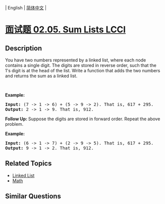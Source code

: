 
| English | [简体中文](README.md) |

# [面试题 02.05. Sum Lists LCCI](https://leetcode-cn.com/problems/sum-lists-lcci/)

## Description

<p>You have two numbers represented by a linked list, where each node contains a single digit. The digits are stored in reverse order, such that the 1&#39;s digit is at the head of the list. Write a function that adds the two numbers and returns the sum as a linked list.</p>

<p>&nbsp;</p>

<p><strong>Example: </strong></p>

<pre>
<strong>Input: </strong>(7 -&gt; 1 -&gt; 6) + (5 -&gt; 9 -&gt; 2). That is, 617 + 295.
<strong>Output: </strong>2 -&gt; 1 -&gt; 9. That is, 912.
</pre>

<p><strong>Follow Up:&nbsp;</strong>Suppose the digits are stored in forward order. Repeat the above problem.</p>

<p><strong>Example: </strong></p>

<pre>
<strong>Input: </strong>(6 -&gt; 1 -&gt; 7) + (2 -&gt; 9 -&gt; 5). That is, 617 + 295.
<strong>Output: </strong>9 -&gt; 1 -&gt; 2. That is, 912.
</pre>


## Related Topics

- [Linked List](https://leetcode-cn.com/tag/linked-list)
- [Math](https://leetcode-cn.com/tag/math)

## Similar Questions


